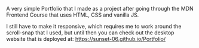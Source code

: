 A very simple Portfolio that I made as a project after going through the MDN Frontend Course that uses HTML, CSS and vanilla JS.

I still have to make it responsive, which requires me to work around the scroll-snap that I used, but until then you can check out the desktop website that is deployed at: https://sunset-06.github.io/Portfolio/
